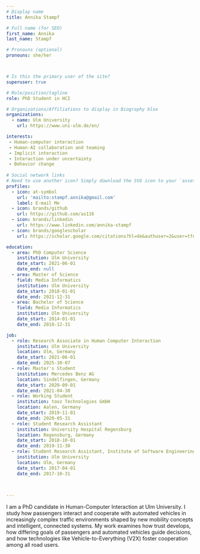 ```yaml
---
# Display name
title: Annika Stampf

# Full name (for SEO)
first_name: Annika
last_name: Stampf

# Pronouns (optional)
pronouns: she/her



# Is this the primary user of the site?
superuser: true

# Role/position/tagline
role: PhD Student in HCI

# Organizations/Affiliations to display in Biography blox
organizations:
  - name: Ulm University
    url: https://www.uni-ulm.de/en/

interests:
 - Human-computer interaction
 - Human-AI collaboration and teaming
 - Implicit interaction
 - Interaction under uncertainty
 - Behavior change
 
# Social network links
# Need to use another icon? Simply download the SVG icon to your `assets/media/icons/` folder.
profiles:
  - icon: at-symbol
    url: 'mailto:stampf.annika@gmail.com'
    label: E-mail Me
  - icon: brands/github
    url: https://github.com/as116
  - icon: brands/linkedin
    url: https://www.linkedin.com/annika-stampf
  - icon: brands/googlescholar
    url: https://scholar.google.com/citations?hl=de&authuser=2&user=tfn5968AAAAJ

education:
  - area: PhD Computer Science
    institution: Ulm University
    date_start: 2021-06-01
    date_end: null
  - area: Master of Science
    field: Media Informatics
    institution: Ulm University
    date_start: 2018-01-01
    date_end: 2021-12-31
  - area: Bachelor of Science
    field: Media Informatics
    institution: Ulm University
    date_start: 2014-01-01
    date_end: 2018-12-31

job:
  - role: Research Associate in Human Computer Interaction
    institution: Ulm University
    location: Ulm, Germany
    date_start: 2021-06-01
    date_end: 2025-30-07
  - role: Master's Student
    institution: Mercedes Benz AG
    location: Sindelfingen, Germany
    date_start: 2020-09-01
    date_end: 2021-04-30
  - role: Working Student
    institution: tooz Technologies GmbH
    location: Aalen, Germany
    date_start: 2019-11-01
    date_end: 2020-05-31
  - role: Student Research Assistant
    institution: University Hospital Regensburg
    location: Regensburg, Germany
    date_start: 2018-10-01
    date_end: 2019-11-30
  - role: Student Research Assistant, Institute of Software Engineering and Programming Languages
    institution: Ulm University
    location: Ulm, Germany
    date_start: 2017-04-01
    date_end: 2017-10-31

    
    
---
```

I am a PhD candidate in Human-Computer Interaction at Ulm University. I study how passengers interact and cooperate with automated vehicles in increasingly complex traffic environments shaped by new mobility concepts and intelligent, connected systems. My work examines how trust develops, how differing goals of passengers and automated vehicles guide decisions, and how technologies like Vehicle-to-Everything (V2X) foster cooperation among all road users.
